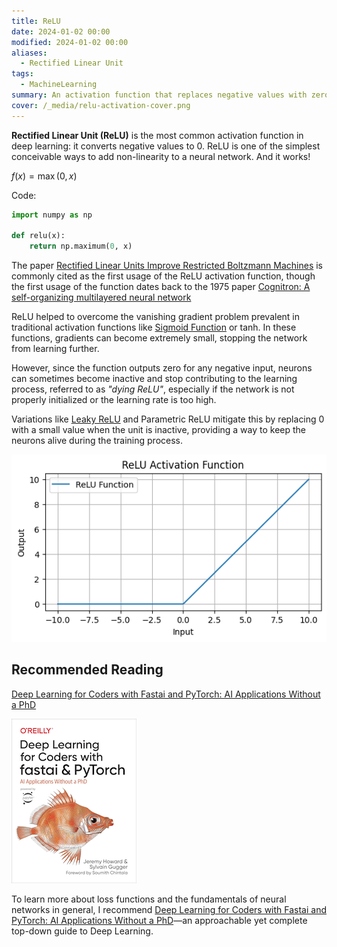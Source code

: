 ```yaml
---
title: ReLU
date: 2024-01-02 00:00
modified: 2024-01-02 00:00
aliases:
  - Rectified Linear Unit
tags:
  - MachineLearning
summary: An activation function that replaces negative values with zero
cover: /_media/relu-activation-cover.png
---
```


**Rectified Linear Unit (ReLU)** is the most common activation function in deep learning: it converts negative values to 0. ReLU is one of the simplest conceivable ways to add non-linearity to a neural network. And it works!

$f(x)= \max(0,x)$

Code:

```python
import numpy as np

def relu(x):
    return np.maximum(0, x)
```

The paper [Rectified Linear Units Improve Restricted Boltzmann Machines](https://www.cs.toronto.edu/~fritz/absps/reluICML.pdf) is commonly cited as the first usage of the ReLU activation function, though the first usage of the function dates back to the 1975 paper [Cognitron: A self-organizing multilayered neural network](https://link.springer.com/article/10.1007/BF00342633)

ReLU helped to overcome the vanishing gradient problem prevalent in traditional activation functions like [Sigmoid Function](sigmoid-function.md) or tanh. In these functions, gradients can become extremely small, stopping the network from learning further.

However, since the function outputs zero for any negative input, neurons can sometimes become inactive and stop contributing to the learning process, referred to as *"dying ReLU"*, especially if the network is not properly initialized or the learning rate is too high.

Variations like [Leaky ReLU](leaky-relu.md) and Parametric ReLU mitigate this by replacing 0 with a small value when the unit is inactive, providing a way to keep the neurons alive during the training process.

![ReLU plot](../_media/relu-activation-plot.png)

## Recommended Reading

[Deep Learning for Coders with Fastai and PyTorch: AI Applications Without a PhD](https://amzn.to/3Svowuu)

![Deep Learning for Coders with fastai & PyTorch](../_media/deep-learning-for-coders-book-cover.png)

To learn more about loss functions and the fundamentals of neural networks in general, I recommend [Deep Learning for Coders with Fastai and PyTorch: AI Applications Without a PhD](https://amzn.to/3Svowuu)—an approachable yet complete top-down guide to Deep Learning.
